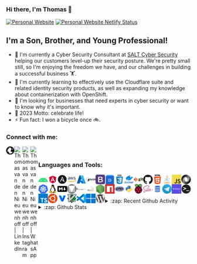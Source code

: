 ### Hi there, I'm Thomas 👋

[![Personal Website](https://img.shields.io/website?label=tvdn.me&style=for-the-badge&url=https%3A%2F%2Ftvdn.me)](https://tvdn.me)
[![Personal Website Netlify Status](https://api.netlify.com/api/v1/badges/6f24e10c-e713-44fc-b3e8-cd15750aec9f/deploy-status)](https://app.netlify.com/sites/tvdn/deploys)

## I'm a Son, Brother, and Young Professional!

- 🔭 I'm currently a Cyber Security Consultant at [SALT Cyber Security][salt] helping our customers level-up their security posture. We're pretty small still, so I'm enjoying the freedom we have, and our challenges in building a successful business 🏋.
- 🌱 I'm currently learning to effectively use the Cloudflare suite and related identity security products, as well as expanding my knowledge about containerization with OpenShift.
- 💼 I'm looking for businesses that need experts in cyber security or want to know why it's important.
- 🥅 2023 Motto: celebrate life!
- ⚡ Fun fact: I won a bicycle once 🚲.

### Connect with me:

[<img align="left" alt="TvdN.me" width="22px" src="https://raw.githubusercontent.com/iconic/open-iconic/master/svg/globe.svg" />][website]
[<img align="left" alt="Thomas van den Nieuwenhoff | LinkedIn" width="22px" src="https://cdn.jsdelivr.net/npm/simple-icons@v3/icons/linkedin.svg" />][linkedin]
[<img align="left" alt="Thomas van den Nieuwenhoff | Instagram" width="22px" src="https://cdn.jsdelivr.net/npm/simple-icons@v3/icons/instagram.svg" />][instagram]
[<img align="left" alt="Thomas van den Nieuwenhoff | WhatsApp" width="22px" src="https://cdn.jsdelivr.net/npm/simple-icons@v3/icons/whatsapp.svg" />][whatsapp]

<br />

### Languages and Tools:

[<img align="left" alt="Android" width="26px" src="https://raw.githubusercontent.com/github/explore/80688e429a7d4ef2fca1e82350fe8e3517d3494d/topics/android/android.png" />][android]
[<img align="left" alt="Angular" width="26px" src="https://raw.githubusercontent.com/github/explore/80688e429a7d4ef2fca1e82350fe8e3517d3494d/topics/angular/angular.png" />][angular]
[<img align="left" alt="Ansible" width="26px" src="https://raw.githubusercontent.com/github/explore/80688e429a7d4ef2fca1e82350fe8e3517d3494d/topics/ansible/ansible.png" />][ansible]
[<img align="left" alt="AWS" width="26px" src="https://raw.githubusercontent.com/github/explore/fbceb94436312b6dacde68d122a5b9c7d11f9524/topics/aws/aws.png" />][aws]
[<img align="left" alt="Azure" width="26px" src="https://raw.githubusercontent.com/github/explore/eaef8552d8b082ffafe2bfc8a5023d47da904aac/topics/azure/azure.png" />][azure]
[<img align="left" alt="Bash" width="26px" src="https://raw.githubusercontent.com/github/explore/80688e429a7d4ef2fca1e82350fe8e3517d3494d/topics/bash/bash.png" />][bash]
[<img align="left" alt="Bootstrap" width="26px" src="https://raw.githubusercontent.com/github/explore/80688e429a7d4ef2fca1e82350fe8e3517d3494d/topics/bootstrap/bootstrap.png" />][bootstrap]
[<img align="left" alt="Chrome Extension" width="26px" src="https://raw.githubusercontent.com/github/explore/80688e429a7d4ef2fca1e82350fe8e3517d3494d/topics/chrome-extension/chrome-extension.png" />][chromeextension]
[<img align="left" alt="CSS3" width="26px" src="https://raw.githubusercontent.com/github/explore/80688e429a7d4ef2fca1e82350fe8e3517d3494d/topics/css/css.png" />][css3]
[<img align="left" alt="Docker" width="26px" src="https://raw.githubusercontent.com/github/explore/80688e429a7d4ef2fca1e82350fe8e3517d3494d/topics/docker/docker.png" />][docker]
[<img align="left" alt="Git" width="26px" src="https://raw.githubusercontent.com/github/explore/80688e429a7d4ef2fca1e82350fe8e3517d3494d/topics/git/git.png" />][git]
[<img align="left" alt="GitHub" width="26px" src="https://raw.githubusercontent.com/github/explore/78df643247d429f6cc873026c0622819ad797942/topics/github/github.png" />][github]
[<img align="left" alt="HTML5" width="26px" src="https://raw.githubusercontent.com/github/explore/80688e429a7d4ef2fca1e82350fe8e3517d3494d/topics/html/html.png" />][html5]
[<img align="left" alt="Java" width="26px" src="https://raw.githubusercontent.com/github/explore/80688e429a7d4ef2fca1e82350fe8e3517d3494d/topics/java/java.png" />][java]
[<img align="left" alt="JavaScript" width="26px" src="https://raw.githubusercontent.com/github/explore/80688e429a7d4ef2fca1e82350fe8e3517d3494d/topics/javascript/javascript.png" />][js]
[<img align="left" alt="JSON" width="26px" src="https://raw.githubusercontent.com/github/explore/80688e429a7d4ef2fca1e82350fe8e3517d3494d/topics/json/json.png" />][json]
[<img align="left" alt="Kubernetes" width="26px" src="https://raw.githubusercontent.com/github/explore/80688e429a7d4ef2fca1e82350fe8e3517d3494d/topics/kubernetes/kubernetes.png" />][kubernetes]
[<img align="left" alt="Linux" width="26px" src="https://raw.githubusercontent.com/github/explore/80688e429a7d4ef2fca1e82350fe8e3517d3494d/topics/linux/linux.png" />][linux]
[<img align="left" alt="Markdown" width="26px" src="https://raw.githubusercontent.com/github/explore/80688e429a7d4ef2fca1e82350fe8e3517d3494d/topics/markdown/markdown.png" />][md]
[<img align="left" alt="Material Design" width="26px" src="https://raw.githubusercontent.com/github/explore/80688e429a7d4ef2fca1e82350fe8e3517d3494d/topics/material-design/material-design.png" />][materialdesign]
[<img align="left" alt="MongoDB" width="26px" src="https://raw.githubusercontent.com/github/explore/80688e429a7d4ef2fca1e82350fe8e3517d3494d/topics/mongodb/mongodb.png" />][mongodb]
[<img align="left" alt="MySQL" width="26px" src="https://raw.githubusercontent.com/github/explore/80688e429a7d4ef2fca1e82350fe8e3517d3494d/topics/mysql/mysql.png" />][mysql]
[<img align="left" alt="Node.js" width="26px" src="https://raw.githubusercontent.com/github/explore/80688e429a7d4ef2fca1e82350fe8e3517d3494d/topics/nodejs/nodejs.png" />][node]
[<img align="left" alt="npm" width="26px" src="https://raw.githubusercontent.com/github/explore/80688e429a7d4ef2fca1e82350fe8e3517d3494d/topics/npm/npm.png" />][npm]
[<img align="left" alt="PHP" width="26px" src="https://raw.githubusercontent.com/github/explore/ccc16358ac4530c6a69b1b80c7223cd2744dea83/topics/php/php.png" />][php]
[<img align="left" alt="Python" width="26px" src="https://raw.githubusercontent.com/github/explore/80688e429a7d4ef2fca1e82350fe8e3517d3494d/topics/python/python.png" />][python]
[<img align="left" alt="Raspberry Pi" width="26px" src="https://raw.githubusercontent.com/github/explore/80688e429a7d4ef2fca1e82350fe8e3517d3494d/topics/raspberry-pi/raspberry-pi.png" />][rpi]
[<img align="left" alt="Sass" width="26px" src="https://raw.githubusercontent.com/github/explore/80688e429a7d4ef2fca1e82350fe8e3517d3494d/topics/sass/sass.png" />][sass]
[<img align="left" alt="SQL" width="26px" src="https://raw.githubusercontent.com/github/explore/80688e429a7d4ef2fca1e82350fe8e3517d3494d/topics/sql/sql.png" />][sql]
[<img align="left" alt="Telegram" width="26px" src="https://raw.githubusercontent.com/github/explore/80688e429a7d4ef2fca1e82350fe8e3517d3494d/topics/telegram/telegram.png" />][telegram]
[<img align="left" alt="Terraform" width="26px" src="https://raw.githubusercontent.com/github/explore/80688e429a7d4ef2fca1e82350fe8e3517d3494d/topics/terraform/terraform.png" />][terraform]
[<img align="left" alt="Terminal" width="26px" src="https://raw.githubusercontent.com/github/explore/80688e429a7d4ef2fca1e82350fe8e3517d3494d/topics/terminal/terminal.png" />][terminal]
[<img align="left" alt="TypeScript" width="26px" src="https://raw.githubusercontent.com/github/explore/80688e429a7d4ef2fca1e82350fe8e3517d3494d/topics/typescript/typescript.png" />][ts]
[<img align="left" alt="Ubuntu" width="26px" src="https://raw.githubusercontent.com/github/explore/80688e429a7d4ef2fca1e82350fe8e3517d3494d/topics/ubuntu/ubuntu.png" />][ubuntu]
[<img align="left" alt="Vagrant" width="26px" src="https://raw.githubusercontent.com/github/explore/80688e429a7d4ef2fca1e82350fe8e3517d3494d/topics/vagrant/vagrant.png" />][vagrant]
[<img align="left" alt="Vim" width="26px" src="https://raw.githubusercontent.com/github/explore/80688e429a7d4ef2fca1e82350fe8e3517d3494d/topics/vim/vim.png" />][vim]
[<img align="left" alt="Visual Studio Code" width="26px" src="https://raw.githubusercontent.com/github/explore/80688e429a7d4ef2fca1e82350fe8e3517d3494d/topics/visual-studio-code/visual-studio-code.png" />][vscode]
[<img align="left" alt="Windows" width="26px" src="https://raw.githubusercontent.com/github/explore/80688e429a7d4ef2fca1e82350fe8e3517d3494d/topics/windows/windows.png" />][windows]
[<img align="left" alt="WordPress" width="26px" src="https://raw.githubusercontent.com/github/explore/fbceb94436312b6dacde68d122a5b9c7d11f9524/topics/wordpress/wordpress.png" />][wordpress]

<br />
<br />

---

<details>
  <summary>:zap: Recent Github Activity</summary>
  
  <!--RECENT_ACTIVITY:start-->
1. ⬆️ Pushed 1 commit(s) to [ThomasIAm/upptime](https://github.com/ThomasIAm/upptime)<br>
2. ⬆️ Pushed 2 commit(s) to [ThomasIAm/upptime](https://github.com/ThomasIAm/upptime)<br>
3. ⬆️ Pushed 6 commit(s) to [ThomasIAm/upptime](https://github.com/ThomasIAm/upptime)<br>
4. ⬆️ Pushed 1 commit(s) to [ThomasIAm/upptime](https://github.com/ThomasIAm/upptime)<br>
5. ⬆️ Pushed 2 commit(s) to [ThomasIAm/upptime](https://github.com/ThomasIAm/upptime)<br>
<!--RECENT_ACTIVITY:end-->
  
  <!--RECENT_ACTIVITY:last_update-->
Last Updated: Tuesday, April 11th, 2023, 3:43:32 AM
<!--RECENT_ACTIVITY:last_update_end-->

</details>

<details>
  <summary>:zap: Github Stats</summary>

  <img align="left" alt="ThomasIAm's Github Stats" src="https://github-readme-stats.vercel.app/api?username=ThomasIAm&show_icons=true&hide_border=true&count_private=true" />
  <img align="left" alt="ThomasIAm's Top Languages" src="https://github-readme-stats.vercel.app/api/top-langs?username=ThomasIAm&layout=compact" />

</details>


[salt]: https://salt-security.com
[website]: https://tvdn.me
[linkedin]: https://www.linkedin.com/in/tvdn
[instagram]: https://www.instagram.com/thomasikdus/
[whatsapp]: https://wa.me/message/XLBMO7NODAYRP1
[vscode]: https://code.visualstudio.com/
[html5]: https://www.w3.org/html/
[css3]: https://www.w3.org/Style/CSS/Overview.en.html
[sass]: http://sass-lang.com/
[js]: https://developer.mozilla.org/en-US/docs/Web/JavaScript
[node]: https://nodejs.org/en/
[sql]: https://github.com/topics/sql
[mysql]: https://www.mysql.com/
[mongodb]: https://www.mongodb.com/
[git]: https://git-scm.com/
[github]: https://github.com/
[android]: https://www.android.com/
[angular]: https://angular.io/
[ansible]: https://www.ansible.com/
[bash]: https://www.gnu.org/software/bash/
[bootstrap]: https://getbootstrap.com/
[docker]: https://www.docker.com/
[java]: https://www.oracle.com/technetwork/java/javase/overview/index.html
[json]: http://www.json.org/
[kubernetes]: https://kubernetes.io/
[linux]: https://github.com/topics/linux
[md]: https://daringfireball.net/projects/markdown/
[materialdesign]: https://material.io/
[npm]: https://www.npmjs.com/
[php]: https://secure.php.net/
[python]: https://www.python.org/
[rpi]:https://www.raspberrypi.org/ 
[ts]: https://www.typescriptlang.org/
[ubuntu]: https://www.ubuntu.com/
[vagrant]: https://www.vagrantup.com/
[vim]: http://www.vim.org/download.php
[windows]: https://www.microsoft.com/en-us/windows
[terminal]: https://github.com/topics/terminal
[chromeextension]: https://developer.chrome.com/docs/extensions/
[aws]: https://aws.amazon.com
[azure]: https://azure.microsoft.com
[telegram]: https://telegram.org
[terraform]: https://terraform.io
[wordpress]: https://wordpress.com
